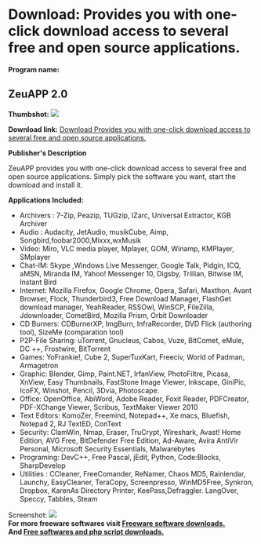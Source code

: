 # Download: Provides you with one-click download access to several free and open source applications.

**Program name:**

## ZeuAPP 2.0

  
**Thumbshot:** ![](http://www.freewarefiles.com/screenshot/zeuapp_md.jpg)   
  
**Download link:** [Download Provides you with one-click download access to several free and open source applications.](http://freesoftwares.boysofts.com/ZeuAPP_program_56161.html)  
  


**Publisher's Description**  
  


ZeuAPP provides you with one-click download access to several free and open source applications. Simply pick the software you want, start the download and install it. 

**Applications Included:**

  * Archivers : 7-Zip, Peazip, TUGzip, IZarc, Universal Extractor, KGB Archiver 
  * Audio : Audacity, JetAudio, musikCube, Aimp, Songbird,foobar2000,Mixxx,wxMusik 
  * Video: Miro, VLC media player, Mplayer, GOM, Winamp, KMPlayer, SMplayer 
  * Chat-IM: Skype ,Windows Live Messenger, Google Talk, Pidgin, ICQ, aMSN, Miranda IM, Yahoo! Messenger 10, Digsby, Trillian, Bitwise IM, Instant Bird 
  * Internet: Mozilla Firefox, Google Chrome, Opera, Safari, Maxthon, Avant Browser, Flock, Thunderbird3, Free Download Manager, FlashGet download manager, YeahReader, RSSOwl, WinSCP, FileZilla, Jdownloader, CometBird, Mozilla Prism, Orbit Downloader 
  * CD Burners: CDBurnerXP, ImgBurn, InfraRecorder, DVD Flick (authoring tool), SizeMe (comparation tool) 
  * P2P-File Sharing: uTorrent, Gnucleus, Cabos, Vuze, BitComet, eMule, DC ++, Frostwire, BitTorrent 
  * Games: YoFrankie!, Cube 2, SuperTuxKart, Freeciv, World of Padman, Armagetron 
  * Graphic: Blender, Gimp, Paint.NET, IrfanView, PhotoFiltre, Picasa, XnView, Easy Thumbnails, FastStone Image Viewer, Inkscape, GiniPic, IcoFX, Winshot, Pencil, 3Dvia, Photoscape. 
  * Office: OpenOffice, AbiWord, Adobe Reader, Foxit Reader, PDFCreator, PDF-XChange Viewer, Scribus, TextMaker Viewer 2010 
  * Text Editors: KomoZer, Freemind, Notepad++, Xe macs, Bluefish, Notepad 2, RJ TextED, ConText 
  * Security: ClamWin, Nmap, Eraser, TruCrypt, Wireshark, Avast! Home Edition, AVG Free, BitDefender Free Edition, Ad-Aware, Avira AntiVir Personal, Microsoft Security Essentials, Malwarebytes 
  * Programing: DevC++, Free Pascal, jEdit, Python, Code:Blocks, SharpDevelop 
  * Utilities : CCleaner, FreeComander, ReNamer, Chaos MD5, Rainlendar, Launchy, EasyCleaner, TeraCopy, Screenpresso, WinMD5Free, Synkron, Dropbox, KarenAs Directory Printer, KeePass,Defraggler. LangOver, Speccy, Tabbles, Steam 

  
  
Screenshot: ![](http://www.freewarefiles.com/screenshot/zeuapp.jpg)   
**For more freeware softwares visit [Freeware software downloads.](http://freesoftwares.boysofts.com/)**   
**And [Free softwares and php script downloads.](http://www.boysofts.com/)**

